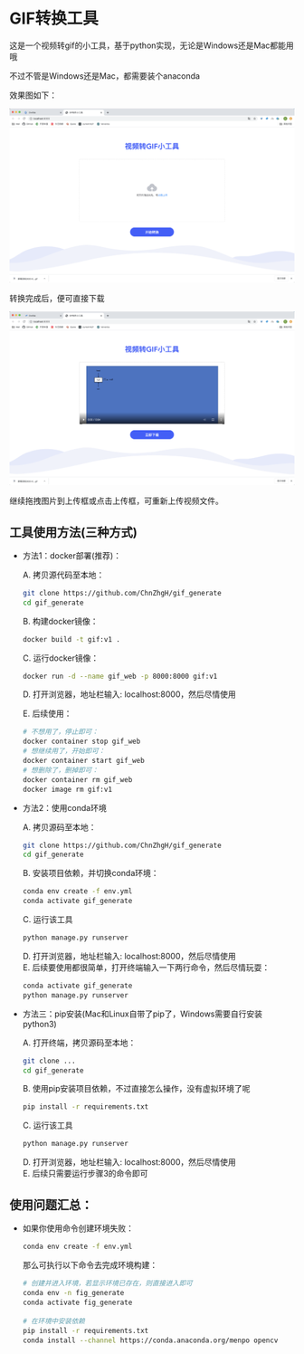 # GIF转换工具

这是一个视频转gif的小工具，基于python实现，无论是Windows还是Mac都能用哦

不过不管是Windows还是Mac，都需要装个anaconda

效果图如下：

![image-20200426175354454](image/README.asset/image-20200426175354454.png)

转换完成后，便可直接下载

![image-20200426175509987](image/README.asset/image-20200426175509987.png)

继续拖拽图片到上传框或点击上传框，可重新上传视频文件。







## 工具使用方法(三种方式)

* 方法1：docker部署(推荐)：

     A. 拷贝源代码至本地：

     ```bash
     git clone https://github.com/ChnZhgH/gif_generate
     cd gif_generate
     ```

     B. 构建docker镜像：

     ```bash
     docker build -t gif:v1 .
     ```
    
     C. 运行docker镜像：
  
     ```bash
     docker run -d --name gif_web -p 8000:8000 gif:v1
     ```
    
     D. 打开浏览器，地址栏输入: localhost:8000，然后尽情使用
  
     E. 后续使用：

     ```bash
     # 不想用了，停止即可：
     docker container stop gif_web
     # 想继续用了，开始即可：
     docker container start gif_web
     # 想删除了，删掉即可：
     docker container rm gif_web
     docker image rm gif:v1
     ```
    
* 方法2：使用conda环境

     A. 拷贝源码至本地：

     ```bash
     git clone https://github.com/ChnZhgH/gif_generate
     cd gif_generate
     ```

     B. 安装项目依赖，并切换conda环境：

     ```bash
     conda env create -f env.yml
     conda activate gif_generate
     ```

     C. 运行该工具

     ```bash
     python manage.py runserver
     ```

     D. 打开浏览器，地址栏输入: localhost:8000，然后尽情使用
     <br/>
     E. 后续要使用都很简单，打开终端输入一下两行命令，然后尽情玩耍：

     ```bash
     conda activate gif_generate
     python manage.py runserver
     ```

    

* 方法三：pip安装(Mac和Linux自带了pip了，Windows需要自行安装python3)

     A. 打开终端，拷贝源码至本地：

     ```bash
     git clone ...
     cd gif_generate
     ```

     B. 使用pip安装项目依赖，不过直接怎么操作，没有虚拟环境了呢

     ```bash
     pip install -r requirements.txt
     ```

     C. 运行该工具

     ```bash
     python manage.py runserver
     ```

     D. 打开浏览器，地址栏输入: localhost:8000，然后尽情使用
     <br/>
     E. 后续只需要运行步骤3的命令即可





## 使用问题汇总：

* 如果你使用命令创建环境失败：

    ```bash
    conda env create -f env.yml
    ```

    那么可执行以下命令去完成环境构建：

    ```bash
    # 创建并进入环境，若显示环境已存在，则直接进入即可
    conda env -n fig_generate
    conda activate fig_generate
    
    # 在环境中安装依赖
    pip install -r requirements.txt
    conda install --channel https://conda.anaconda.org/menpo opencv
    ```















